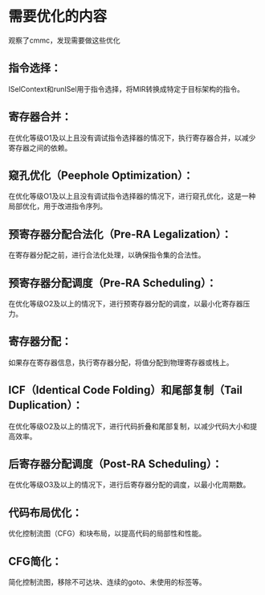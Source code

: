 # 需要优化的内容
观察了cmmc，发现需要做这些优化


## 指令选择：

ISelContext和runISel用于指令选择，将MIR转换成特定于目标架构的指令。


## 寄存器合并：

在优化等级O1及以上且没有调试指令选择器的情况下，执行寄存器合并，以减少寄存器之间的依赖。
## 窥孔优化（Peephole Optimization）：

在优化等级O1及以上且没有调试指令选择器的情况下，进行窥孔优化，这是一种局部优化，用于改进指令序列。
## 预寄存器分配合法化（Pre-RA Legalization）：

在寄存器分配之前，进行合法化处理，以确保指令集的合法性。
## 预寄存器分配调度（Pre-RA Scheduling）：

在优化等级O2及以上的情况下，进行预寄存器分配的调度，以最小化寄存器压力。
## 寄存器分配：

如果存在寄存器信息，执行寄存器分配，将值分配到物理寄存器或栈上。

## ICF（Identical Code Folding）和尾部复制（Tail Duplication）：

在优化等级O2及以上的情况下，进行代码折叠和尾部复制，以减少代码大小和提高效率。
## 后寄存器分配调度（Post-RA Scheduling）：

在优化等级O3及以上的情况下，进行后寄存器分配的调度，以最小化周期数。
## 代码布局优化：

优化控制流图（CFG）和块布局，以提高代码的局部性和性能。
## CFG简化：

简化控制流图，移除不可达块、连续的goto、未使用的标签等。